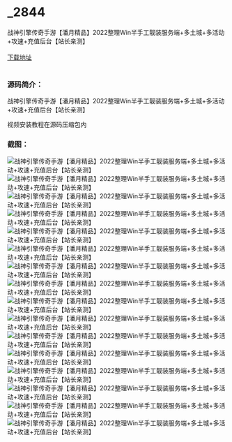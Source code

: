 # _2844
战神引擎传奇手游【潘月精品】2022整理Win半手工靓装服务端+多土城+多活动+攻速+充值后台【站长亲测】
<br/></br>
[下载地址](https://www.uuid2.com/2844.html "下载地址")
<br/></br>
<h3>源码简介：</h3>
<p>战神引擎传奇手游【潘月精品】2022整理Win半手工靓装服务端+多土城+多活动+攻速+充值后台【站长亲测】<p>
<p>视频安装教程在源码压缩包内<p>
<h3>截图：</h3>
<img src="https://www.uuid2.com/wp-content/uploads/img/202201/b15d5a7822.jpg" alt="战神引擎传奇手游【潘月精品】2022整理Win半手工靓装服务端+多土城+多活动+攻速+充值后台【站长亲测】"><img src="https://www.uuid2.com/wp-content/uploads/img/202201/8db8332955.jpg" alt="战神引擎传奇手游【潘月精品】2022整理Win半手工靓装服务端+多土城+多活动+攻速+充值后台【站长亲测】"><img src="https://www.uuid2.com/wp-content/uploads/img/202201/3ee019c695.jpg" alt="战神引擎传奇手游【潘月精品】2022整理Win半手工靓装服务端+多土城+多活动+攻速+充值后台【站长亲测】"><img src="https://www.uuid2.com/wp-content/uploads/img/202201/ae6e252152.jpg" alt="战神引擎传奇手游【潘月精品】2022整理Win半手工靓装服务端+多土城+多活动+攻速+充值后台【站长亲测】"><img src="https://www.uuid2.com/wp-content/uploads/img/202201/60b0cc0977.jpg" alt="战神引擎传奇手游【潘月精品】2022整理Win半手工靓装服务端+多土城+多活动+攻速+充值后台【站长亲测】"><img src="https://www.uuid2.com/wp-content/uploads/img/202201/a644847118.jpg" alt="战神引擎传奇手游【潘月精品】2022整理Win半手工靓装服务端+多土城+多活动+攻速+充值后台【站长亲测】"><img src="https://www.uuid2.com/wp-content/uploads/img/202201/a6de5a7543.jpg" alt="战神引擎传奇手游【潘月精品】2022整理Win半手工靓装服务端+多土城+多活动+攻速+充值后台【站长亲测】"><img src="https://www.uuid2.com/wp-content/uploads/img/202201/1d86599718.jpg" alt="战神引擎传奇手游【潘月精品】2022整理Win半手工靓装服务端+多土城+多活动+攻速+充值后台【站长亲测】"><img src="https://www.uuid2.com/wp-content/uploads/img/202201/ca4eb09904.jpg" alt="战神引擎传奇手游【潘月精品】2022整理Win半手工靓装服务端+多土城+多活动+攻速+充值后台【站长亲测】"><img src="https://www.uuid2.com/wp-content/uploads/img/202201/48f4aa2964.jpg" alt="战神引擎传奇手游【潘月精品】2022整理Win半手工靓装服务端+多土城+多活动+攻速+充值后台【站长亲测】"><img src="https://www.uuid2.com/wp-content/uploads/img/202201/77bba8b813.jpg" alt="战神引擎传奇手游【潘月精品】2022整理Win半手工靓装服务端+多土城+多活动+攻速+充值后台【站长亲测】"><img src="https://www.uuid2.com/wp-content/uploads/img/202201/dad3215751.jpg" alt="战神引擎传奇手游【潘月精品】2022整理Win半手工靓装服务端+多土城+多活动+攻速+充值后台【站长亲测】"><img src="https://www.uuid2.com/wp-content/uploads/img/202201/57a3da8978.jpg" alt="战神引擎传奇手游【潘月精品】2022整理Win半手工靓装服务端+多土城+多活动+攻速+充值后台【站长亲测】"><img src="https://www.uuid2.com/wp-content/uploads/img/202201/391a29e392.jpg" alt="战神引擎传奇手游【潘月精品】2022整理Win半手工靓装服务端+多土城+多活动+攻速+充值后台【站长亲测】"><img src="https://www.uuid2.com/wp-content/uploads/img/202201/fe0005e311.jpg" alt="战神引擎传奇手游【潘月精品】2022整理Win半手工靓装服务端+多土城+多活动+攻速+充值后台【站长亲测】"><img src="https://www.uuid2.com/wp-content/uploads/img/202201/a116241322.jpg" alt="战神引擎传奇手游【潘月精品】2022整理Win半手工靓装服务端+多土城+多活动+攻速+充值后台【站长亲测】">
